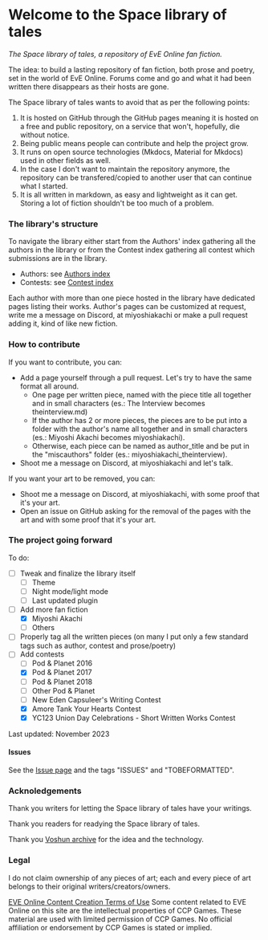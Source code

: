 # Welcome to the Space library of tales

*The Space library of tales, a repository of EvE Online fan fiction.*

The idea: to build a lasting repository of fan fiction, both prose and poetry, set in the world of EvE Online. Forums come and go and what it had been written there disappears as their hosts are gone.

The Space library of tales wants to avoid that as per the following points:

1. It is hosted on GitHub through the GitHub pages meaning it is hosted on a free and public repository, on a service that won't, hopefully, die without notice.
2. Being public means people can contribute and help the project grow.
3. It runs on open source technologies (Mkdocs, Material for Mkdocs) used in other fields as well.
4. In the case I don't want to maintain the repository anymore, the repository can be transfered/copied to another user that can continue what I started.
5. It is all written in markdown, as easy and lightweight as it can get. Storing a lot of fiction shouldn't be too much of a problem.

### The library's structure

To navigate the library either start from the Authors' index gathering all the authors in the library or from the Contest index gathering all contest which submissions are in the library.

- Authors: see [Authors index](authorsindex.md)
- Contests: see [Contest index](contestindex.md)

Each author with more than one piece hosted in the library have dedicated pages listing their works. Author's pages can be customized at request, write me a message on Discord, at miyoshiakachi or make a pull request adding it, kind of like new fiction.


### How to contribute

If you want to contribute, you can:

- Add a page yourself through a pull request. Let's try to have the same format all around.
    - One page per written piece, named with the piece title all together and in small characters (es.: The Interview becomes theinterview.md)
    - If the author has 2 or more pieces, the pieces are to be put into a folder with the author's name all together and in small characters (es.: Miyoshi Akachi becomes miyoshiakachi).
    - Otherwise, each piece can be named as author_title and be put in the "miscauthors" folder (es.: miyoshiakachi_theinterview).
- Shoot me a message on Discord, at miyoshiakachi and let's talk.

If you want your art to be removed, you can:

- Shoot me a message on Discord, at miyoshiakachi, with some proof that it's your art.
- Open an issue on GitHub asking for the removal of the pages with the art and with some proof that it's your art.


### The project going forward

To do:

 - [ ] Tweak and finalize the library itself
    - [ ] Theme
    - [ ] Night mode/light mode
    - [ ] Last updated plugin
 - [ ] Add more fan fiction
    - [x] Miyoshi Akachi
    - [ ] Others
 - [ ] Properly tag all the written pieces (on many I put only a few standard tags such as author, contest and prose/poetry)
 - [ ] Add contests
    - [ ] Pod & Planet 2016
    - [x] Pod & Planet 2017
    - [ ] Pod & Planet 2018
    - [ ] Other Pod & Planet
    - [ ] New Eden Capsuleer's Writing Contest
    - [x] Amore Tank Your Hearts Contest
    - [x] YC123 Union Day Celebrations - Short Written Works Contest

Last updated: November 2023

#### Issues

See the [Issue page](issues.md) and the tags "ISSUES" and "TOBEFORMATTED".

### Acknoledgements

Thank you writers for letting the Space library of tales have your writings.

Thank you readers for readying the Space library of tales.

Thank you [Voshun archive](https://voshun.pages.dev/) for the idea and the technology.


### Legal

I do not claim ownership of any pieces of art; each and every piece of art belongs to their original writers/creators/owners.

[EVE Online Content Creation Terms of Use](https://community.eveonline.com/support/policies/eve-online-content-creation-terms-of-use-en/)
Some content related to EVE Online on this site are the intellectual properties of CCP Games. These material are used with limited permission of CCP Games. No official affiliation or endorsement by CCP Games is stated or implied.

